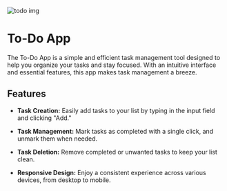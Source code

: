 
![todo img](https://github.com/AlavishPasunuri06/ToDo_Application/assets/142849206/7c07bab7-308d-4b66-8ba8-c2800593682f)

# To-Do App

The To-Do App is a simple and efficient task management tool designed to help you organize your tasks and stay focused. With an intuitive interface and essential features, this app makes task management a breeze.


## Features

- **Task Creation:** Easily add tasks to your list by typing in the input field and clicking "Add."

- **Task Management:** Mark tasks as completed with a single click, and unmark them when needed.

- **Task Deletion:** Remove completed or unwanted tasks to keep your list clean.

- **Responsive Design:** Enjoy a consistent experience across various devices, from desktop to mobile.






